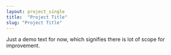 ```yaml
---
layout: project_single
title:  "Project Title"
slug: "Project Title"
---
```

Just a demo text for now, which signifies there is lot of scope for improvement.
